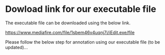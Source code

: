 # Dowload link for our executable file

The executable file can be downloaded using the below link.

https://www.mediafire.com/file/1sbem46v4uqnj7i/iEdit.exe/file

Please follow the below step for annotation using our executable file (to be updated)...
